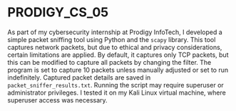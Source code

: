 # PRODIGY_CS_05
As part of my cybersecurity internship at Prodigy InfoTech, 
I developed a simple packet sniffing tool using Python and the `scapy` library. 
This tool captures network packets, but due to ethical and privacy considerations, certain limitations are applied. 
By default, it captures only TCP packets, but this can be modified to capture all packets by changing the filter. 
The program is set to capture 10 packets unless manually adjusted or set to run indefinitely. 
Captured packet details are saved in `packet_sniffer_results.txt`. 
Running the script may require superuser or administrator privileges. 
I tested it on my Kali Linux virtual machine, where superuser access was necessary.
